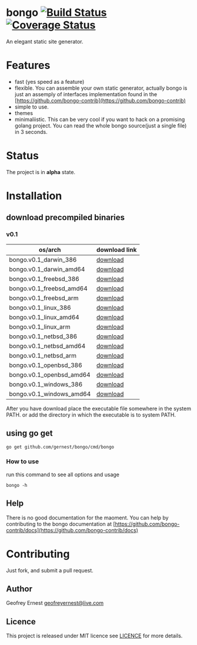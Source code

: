 # bongo [![Build Status](https://travis-ci.org/gernest/bongo.svg)](https://travis-ci.org/gernest/bongo) [![Coverage Status](https://coveralls.io/repos/gernest/bongo/badge.svg?branch=master&service=github)](https://coveralls.io/github/gernest/bongo?branch=master)

An elegant static site generator.

# Features
* fast (yes speed as a feature)
* flexible. You can assemble your own static generator, actually bongo is just an assemply of interfaces implementation found in the [https://github.com/bongo-contrib](https://github.com/bongo-contrib)
* simple to use.
*  themes
* minimaliistic. This can be very cool if you want to hack on a promising golang project. You can read the whole bongo source(just a single file) in 3 seconds.

# Status
The project is in __alpha__ state.

# Installation

## download precompiled binaries

### v0.1

os/arch | download link
--------|--------------
bongo.v0.1_darwin_386|[download](https://github.com/bongo-contrib)
bongo.v0.1_darwin_amd64|[download](https://github.com/bongo-contrib)
bongo.v0.1_freebsd_386|[download](https://github.com/bongo-contrib)
bongo.v0.1_freebsd_amd64|[download](https://github.com/bongo-contrib)
bongo.v0.1_freebsd_arm|[download](https://github.com/bongo-contrib)
bongo.v0.1_linux_386|[download](https://github.com/bongo-contrib)
bongo.v0.1_linux_amd64|[download](https://github.com/bongo-contrib)
bongo.v0.1_linux_arm|[download](https://github.com/bongo-contrib)
bongo.v0.1_netbsd_386|[download](https://github.com/bongo-contrib)
bongo.v0.1_netbsd_amd64|[download](https://github.com/bongo-contrib)
bongo.v0.1_netbsd_arm|[download](https://github.com/bongo-contrib)
bongo.v0.1_openbsd_386|[download](https://github.com/bongo-contrib)
bongo.v0.1_openbsd_amd64|[download](https://github.com/bongo-contrib)
bongo.v0.1_windows_386|[download](https://github.com/bongo-contrib)
bongo.v0.1_windows_amd64|[download](https://github.com/bongo-contrib)

After you have download place the executable file somewhere in the system PATH. or add
the directory in which the executable is to system PATH.

## using go get

	go get github.com/gernest/bongo/cmd/bongo
	
### How to use
run this command to see all options and usage

	bongo -h

## Help

There is no good documentation for the maoment. You can help by contributing to the bongo documentation
at [https://github.com/bongo-contrib/docs](https://github.com/bongo-contrib/docs)

# Contributing
Just fork, and submit a pull request.


## Author
Geofrey Ernest <geofreyernest@live.com>

## Licence
This project is released under MIT licence see [LICENCE](LICENCE) for more details.

